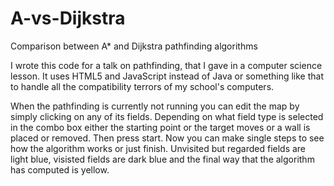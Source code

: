 # A-vs-Dijkstra
Comparison between A* and Dijkstra pathfinding algorithms

I wrote this code for a talk on pathfinding, that I gave in a computer science lesson.
It uses HTML5 and JavaScript instead of Java or something like that to handle all the compatibility terrors of my school's computers.

When the pathfinding is currently not running you can edit the map by simply clicking on any of its fields. Depending on what field type is selected in the combo box either the starting point or the target moves or a wall is placed or removed.
Then press start. Now you can make single steps to see how the algorithm works or just finish. Unvisited but regarded fields are light blue, visisted fields are dark blue and the final way that the algorithm has computed is yellow. 
